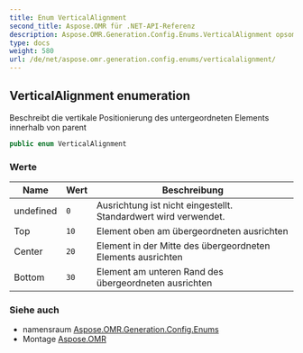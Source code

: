 ```yaml
---
title: Enum VerticalAlignment
second_title: Aspose.OMR für .NET-API-Referenz
description: Aspose.OMR.Generation.Config.Enums.VerticalAlignment opsomming. Beschreibt die vertikale Positionierung des untergeordneten Elements innerhalb von parent
type: docs
weight: 580
url: /de/net/aspose.omr.generation.config.enums/verticalalignment/
---
```

## VerticalAlignment enumeration

Beschreibt die vertikale Positionierung des untergeordneten Elements innerhalb von parent

```csharp
public enum VerticalAlignment
```

### Werte

| Name | Wert | Beschreibung |
| --- | --- | --- |
| undefined | `0` | Ausrichtung ist nicht eingestellt. Standardwert wird verwendet. |
| Top | `10` | Element oben am übergeordneten ausrichten |
| Center | `20` | Element in der Mitte des übergeordneten Elements ausrichten |
| Bottom | `30` | Element am unteren Rand des übergeordneten ausrichten |

### Siehe auch

* namensraum [Aspose.OMR.Generation.Config.Enums](../../aspose.omr.generation.config.enums/)
* Montage [Aspose.OMR](../../)


